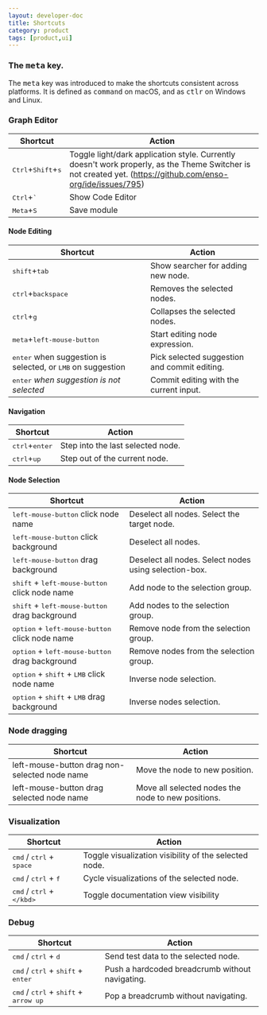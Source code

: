 ```yaml
---
layout: developer-doc
title: Shortcuts
category: product
tags: [product,ui]
---
```


### The <kbd>meta</kbd> key.
The <kbd>meta</kbd> key was introduced to make the shortcuts consistent across platforms. It is defined as <kbd>command</kbd> on macOS, and as <kbd>ctlr</kbd> on Windows and Linux.

### Graph Editor
| Shortcut | Action |
| -------- | ------ |
| <kbd>Ctrl</kbd>+<kbd>Shift</kbd>+<kbd>s</kbd> | Toggle light/dark application style. Currently doesn't work properly, as the Theme Switcher is not created yet. (https://github.com/enso-org/ide/issues/795)|
| <kbd>Ctrl</kbd>+<kbd>`</kbd> | Show Code Editor |
| <kbd>Meta</kbd>+<kbd>S</kbd> | Save module |

#### Node Editing
| Shortcut | Action |
| -------- | ------ |
| <kbd>shift</kbd>+<kbd>tab</kbd> | Show searcher for adding new node. |
| <kbd>ctrl</kbd>+<kbd>backspace</kbd> | Removes the selected nodes. |
| <kbd>ctrl</kbd>+<kbd>g</kbd> | Collapses the selected nodes. |
| <kbd>meta</kbd>+<kbd>left-mouse-button</kbd> | Start editing node expression. |
| <kbd>enter</kbd> when suggestion is selected, or <kbd>LMB</kbd> on suggestion | Pick selected suggestion and commit editing. |
| <kbd>enter</kbd> *when suggestion is not selected* | Commit editing with the current input. |

#### Navigation

| Shortcut | Action |
| -------- | ------ |
| <kbd>ctrl</kbd>+<kbd>enter</kbd> | Step into the last selected node.
| <kbd>ctrl</kbd>+<kbd>up</kbd> | Step out of the current node.


#### Node Selection

| Shortcut | Action |
| --- | --- |
| <kbd>left-mouse-button</kbd> click node name                          | Deselect all nodes. Select the target node. |
| <kbd>left-mouse-button</kbd> click background                         | Deselect all nodes. |
| <kbd>left-mouse-button</kbd> drag background                          | Deselect all nodes. Select nodes using selection-box. |
| <kbd>shift</kbd> + <kbd>left-mouse-button</kbd> click node name       | Add node to the selection group. |
| <kbd>shift</kbd> + <kbd>left-mouse-button</kbd> drag background       | Add nodes to the selection group. |
| <kbd>option</kbd> + <kbd>left-mouse-button</kbd> click node name      | Remove node from the selection group. |
| <kbd>option</kbd> + <kbd>left-mouse-button</kbd> drag background      | Remove nodes from the selection group. |
| <kbd>option</kbd> + <kbd>shift</kbd> + <kbd>LMB</kbd> click node name | Inverse node selection. |
| <kbd>option</kbd> + <kbd>shift</kbd> + <kbd>LMB</kbd> drag background | Inverse nodes selection. |



### Node dragging

| Shortcut | Action |
| -------- | ------ |
| left-mouse-button drag non-selected node name | Move the node to new position. |
| left-mouse-button drag selected node name     | Move all selected nodes the node to new positions. |



### Visualization

| Shortcut | Action |
| -------- | ------ |
| <kbd>cmd</kbd> / <kbd>ctrl</kbd> + <kbd>space</kbd> | Toggle visualization visibility of the selected node. |
| <kbd>cmd</kbd> / <kbd>ctrl</kbd> + <kbd>f</kbd>     | Cycle visualizations of the selected node. |
| <kbd>cmd</kbd> / <kbd>ctrl</kbd> + <kbd>\</kbd>     | Toggle documentation view visibility |

### Debug
| Shortcut | Action |
| -------- | ------ |
| <kbd>cmd</kbd> / <kbd>ctrl</kbd> + <kbd>d</kbd>     | Send test data to the selected node. |
| <kbd>cmd</kbd> / <kbd>ctrl</kbd> + <kbd>shift</kbd> + <kbd>enter</kbd> | Push a hardcoded breadcrumb without navigating. |
| <kbd>cmd</kbd> / <kbd>ctrl</kbd> + <kbd>shift</kbd> + <kbd>arrow up</kbd> | Pop a breadcrumb without navigating. |
